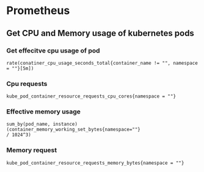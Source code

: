 # Prometheus

## Get CPU and Memory usage of kubernetes pods

### Get effecitve cpu usage of pod
```prometheus
rate(conatiner_cpu_usage_seconds_total{container_name != "", namespace
= ""}[5m])
```

### Cpu requests
```
kube_pod_container_resource_requests_cpu_cores{namespace = ""}
```

### Effective memory usage
```
sum_by(pod_name, instance)(container_memory_working_set_bytes{namespace=""}
/ 1024^3)
```

### Memory request
```
kube_pod_container_resource_requests_memory_bytes{namespace = ""}
```

